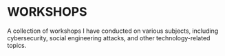 # WORKSHOPS
A collection of workshops I have conducted on various subjects, including cybersecurity, social engineering attacks, and other technology-related topics. 
